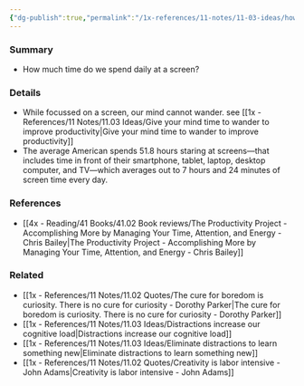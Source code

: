 ```yaml
---
{"dg-publish":true,"permalink":"/1x-references/11-notes/11-03-ideas/how-much-time-do-you-spend-daily-at-a-screen/","title":"How much time do you spend daily at a screen","dgShowBacklinks":false}
---
```



### Summary
- How much time do we spend daily at a screen?

### Details
- While focussed on a screen, our mind cannot wander. see [[1x - References/11 Notes/11.03 Ideas/Give your mind time to wander to improve productivity\|Give your mind time to wander to improve productivity]]
- The average American spends 51.8 hours staring at screens—that includes time in front of their smartphone, tablet, laptop, desktop computer, and TV—which averages out to 7 hours and 24 minutes of screen time every day.
### References
- [[4x - Reading/41 Books/41.02 Book reviews/The Productivity Project - Accomplishing More by Managing Your Time, Attention, and Energy - Chris Bailey\|The Productivity Project - Accomplishing More by Managing Your Time, Attention, and Energy - Chris Bailey]]

### Related
- [[1x - References/11 Notes/11.02 Quotes/The cure for boredom is curiosity. There is no cure for curiosity - Dorothy Parker\|The cure for boredom is curiosity. There is no cure for curiosity - Dorothy Parker]]
- [[1x - References/11 Notes/11.03 Ideas/Distractions increase our cognitive load\|Distractions increase our cognitive load]]
- [[1x - References/11 Notes/11.03 Ideas/Eliminate distractions to learn something new\|Eliminate distractions to learn something new]]
- [[1x - References/11 Notes/11.02 Quotes/Creativity is labor intensive - John Adams\|Creativity is labor intensive - John Adams]]